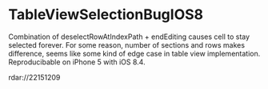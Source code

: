 # TableViewSelectionBugIOS8

Combination of deselectRowAtIndexPath + endEditing causes cell to stay selected forever. For some reason, number of sections and rows makes difference, seems like some kind of edge case in table view implementation. Reproducibable on iPhone 5 with iOS 8.4.

rdar://22151209
